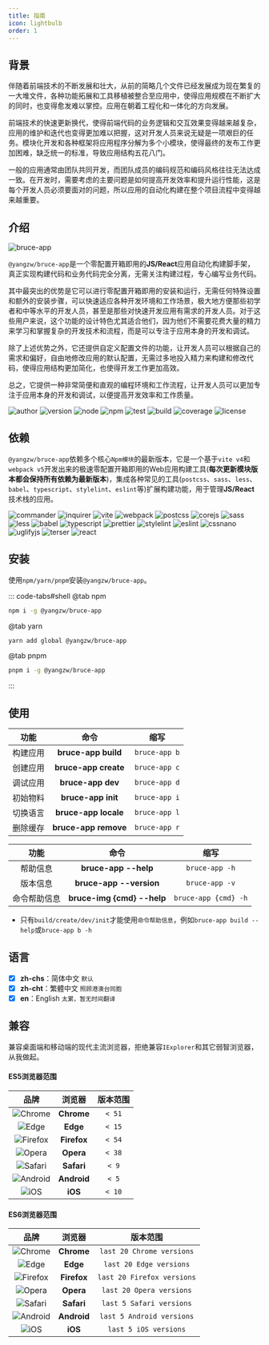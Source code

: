 ```yaml
---
title: 指南
icon: lightbulb
order: 1
---
```


## 背景

伴随着前端技术的不断发展和壮大，从前的简略几个文件已经发展成为现在繁复的一大堆文件，各种功能拓展和工具移植被整合至应用中，使得应用规模在不断扩大的同时，也变得愈发难以掌控。应用在朝着工程化和一体化的方向发展。

前端技术的快速更新换代，使得前端代码的业务逻辑和交互效果变得越来越复杂，应用的维护和迭代也变得更加难以把握，这对开发人员来说无疑是一项艰巨的任务。模块化开发和各种框架将应用程序分解为多个小模块，使得最终的发布工作更加困难，缺乏统一的标准，导致应用结构五花八门。

一般的应用通常由团队共同开发，而团队成员的编码规范和编码风格往往无法达成一致。在开发时，需要考虑的主要问题是如何提高开发效率和提升运行性能，这是每个开发人员必须要面对的问题，所以应用的自动化构建在整个项目流程中变得越来越重要。

## 介绍

![bruce-app](https://img.shields.io/badge/@yangzw/bruce--app-零配置开箱即用的JS/React应用自动化构建脚手架-66f.svg)

`@yangzw/bruce-app`是一个零配置开箱即用的**JS/React**应用自动化构建脚手架，真正实现构建代码和业务代码完全分离，无需关注构建过程，专心编写业务代码。

其中最突出的优势是它可以进行零配置开箱即用的安装和运行，无需任何特殊设置和额外的安装步骤，可以快速适应各种开发环境和工作场景，极大地方便那些初学者和中等水平的开发人员，甚至是那些对快速开发应用有需求的开发人员。对于这些用户来说，这个功能的设计特色尤其适合他们，因为他们不需要花费大量的精力来学习和掌握复杂的开发技术和流程，而是可以专注于应用本身的开发和调试。

除了上述优势之外，它还提供自定义配置文件的功能，让开发人员可以根据自己的需求和偏好，自由地修改应用的默认配置，无需过多地投入精力来构建和修改代码，使得应用结构更加简化，也使得开发工作更加高效。

总之，它提供一种非常简便和直观的编程环境和工作流程，让开发人员可以更加专注于应用本身的开发和调试，以便提高开发效率和工作质量。

![author](https://img.shields.io/badge/author-JowayYoung-f66.svg)
![version](https://img.shields.io/badge/version-1.1.8-f66.svg)
![node](https://img.shields.io/badge/node-%3E%3D16.0.0-3c9.svg)
![npm](https://img.shields.io/badge/npm-%3E%3D7.10.0-3c9.svg)
![test](https://img.shields.io/badge/test-passing-f90.svg)
![build](https://img.shields.io/badge/build-passing-f90.svg)
![coverage](https://img.shields.io/badge/coverage-mostly-09f.svg)
![license](https://img.shields.io/badge/license-MIT-09f.svg)

## 依赖

`@yangzw/bruce-app`依赖多个核心`Npm模块`的最新版本，它是一个基于`vite v4`和`webpack v5`开发出来的极速零配置开箱即用的Web应用构建工具(**每次更新模块版本都会保持所有依赖为最新版本**)，集成各种常见的工具(`postcss`、`sass`、`less`、`babel`、`typescript`、`stylelint`、`eslint`等)扩展构建功能，用于管理**JS/React**技术栈的应用。

![commander](https://img.shields.io/npm/v/commander?label=commander&color=f66)
![inquirer](https://img.shields.io/npm/v/inquirer?label=inquirer&color=f66)
![vite](https://img.shields.io/npm/v/vite?label=vite&color=66f)
![webpack](https://img.shields.io/npm/v/webpack?label=webpack&color=66f)
![postcss](https://img.shields.io/npm/v/postcss?label=postcss&color=f90)
![corejs](https://img.shields.io/npm/v/core-js?label=corejs&color=f90)
![sass](https://img.shields.io/npm/v/sass?label=sass&color=f90)
![less](https://img.shields.io/npm/v/less?label=less&color=f90)
![babel](https://img.shields.io/npm/v/%40babel%2Fcore?label=babel&color=f90)
![typescript](https://img.shields.io/npm/v/typescript?label=typescript&color=f90)
![prettier](https://img.shields.io/npm/v/prettier?label=prettier&color=09f)
![stylelint](https://img.shields.io/npm/v/stylelint?label=stylelint&color=09f)
![eslint](https://img.shields.io/npm/v/eslint?label=eslint&color=09f)
![cssnano](https://img.shields.io/npm/v/cssnano?label=cssnano&color=9c3)
![uglifyjs](https://img.shields.io/npm/v/uglify-js?label=uglifyjs&color=9c3)
![terser](https://img.shields.io/npm/v/terser?label=terser&color=9c3)
![react](https://img.shields.io/npm/v/react?label=react&color=3c9)

## 安装

使用`npm/yarn/pnpm`安装`@yangzw/bruce-app`。

::: code-tabs#shell
@tab npm

```sh
npm i -g @yangzw/bruce-app
```

@tab yarn

```sh
yarn add global @yangzw/bruce-app
```

@tab pnpm

```sh
pnpm i -g @yangzw/bruce-app
```

:::

## 使用

功能|命令|缩写
:-:|:-:|:-:
构建应用|**bruce-app build**|`bruce-app b`
创建应用|**bruce-app create**|`bruce-app c`
调试应用|**bruce-app dev**|`bruce-app d`
初始物料|**bruce-app init**|`bruce-app i`
切换语言|**bruce-app locale**|`bruce-app l`
删除缓存|**bruce-app remove**|`bruce-app r`

功能|命令|缩写
:-:|:-:|:-:
帮助信息|**bruce-app --help**|`bruce-app -h`
版本信息|**bruce-app --version**|`bruce-app -v`
命令帮助信息|**bruce-img {cmd} --help**|`bruce-app {cmd} -h`

- 只有`build/create/dev/init`才能使用`命令帮助信息`，例如`bruce-app build --help`或`bruce-app b -h`

## 语言

- [x] **zh-chs**：简体中文 `默认`
- [x] **zh-cht**：繁體中文 `照顾港澳台同胞`
- [x] **en**：English `太累，暂无时间翻译`

## 兼容

兼容桌面端和移动端的现代主流浏览器，拒绝兼容`IExplorer`和其它弱智浏览器，从我做起。

#### ES5浏览器范围

品牌|浏览器|版本范围
:-:|:-:|:-:
![Chrome](https://raw.githubusercontent.com/alrra/browser-logos/master/src/chrome/chrome_48x48.png)|**Chrome**|`< 51`
![Edge](https://raw.githubusercontent.com/alrra/browser-logos/master/src/edge/edge_48x48.png)|**Edge**|`< 15`
![Firefox](https://raw.githubusercontent.com/alrra/browser-logos/master/src/firefox/firefox_48x48.png)|**Firefox**|`< 54`
![Opera](https://raw.githubusercontent.com/alrra/browser-logos/master/src/opera/opera_48x48.png)|**Opera**|`< 38`
![Safari](https://raw.githubusercontent.com/alrra/browser-logos/master/src/safari/safari_48x48.png)|**Safari**|`< 9`
![Android](https://raw.githubusercontent.com/alrra/browser-logos/master/src/chromium/chromium_48x48.png)|**Android**|`< 5`
![iOS](https://raw.githubusercontent.com/alrra/browser-logos/master/src/safari-ios/safari-ios_48x48.png)|**iOS**|`< 10`

#### ES6浏览器范围

品牌|浏览器|版本范围
:-:|:-:|:-:
![Chrome](https://raw.githubusercontent.com/alrra/browser-logos/master/src/chrome/chrome_48x48.png)|**Chrome**|`last 20 Chrome versions`
![Edge](https://raw.githubusercontent.com/alrra/browser-logos/master/src/edge/edge_48x48.png)|**Edge**|`last 20 Edge versions`
![Firefox](https://raw.githubusercontent.com/alrra/browser-logos/master/src/firefox/firefox_48x48.png)|**Firefox**|`last 20 Firefox versions`
![Opera](https://raw.githubusercontent.com/alrra/browser-logos/master/src/opera/opera_48x48.png)|**Opera**|`last 20 Opera versions`
![Safari](https://raw.githubusercontent.com/alrra/browser-logos/master/src/safari/safari_48x48.png)|**Safari**|`last 5 Safari versions`
![Android](https://raw.githubusercontent.com/alrra/browser-logos/master/src/chromium/chromium_48x48.png)|**Android**|`last 5 Android versions`
![iOS](https://raw.githubusercontent.com/alrra/browser-logos/master/src/safari-ios/safari-ios_48x48.png)|**iOS**|`last 5 iOS versions`